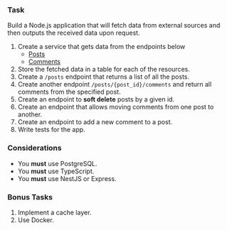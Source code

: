 ### Task

Build a Node.js application that will fetch data from external sources and then outputs the received data upon request.

1. Create a service that gets data from the endpoints below
   - [Posts](https://www.scalablepath.com/api/test/test-posts)
   - [Comments](https://www.scalablepath.com/api/test/test-comments)
2. Store the fetched data in a table for each of the resources.
3. Create a `/posts` endpoint that returns a list of all the posts.
4. Create another endpoint `/posts/{post_id}/comments` and return all comments from the specified post.
5. Create an endpoint to **soft delete** posts by a given id.
6. Create an endpoint that allows moving comments from one post to another.
7. Create an endpoint to add a new comment to a post.
8. Write tests for the app.

### Considerations

- You **must** use PostgreSQL.
- You **must** use TypeScript.
- You **must** use NestJS or Express.

### Bonus Tasks

1. Implement a cache layer.
2. Use Docker.
